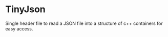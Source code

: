 # TinyJson
Single header file to read a JSON file into a structure of c++ containers for easy access.
